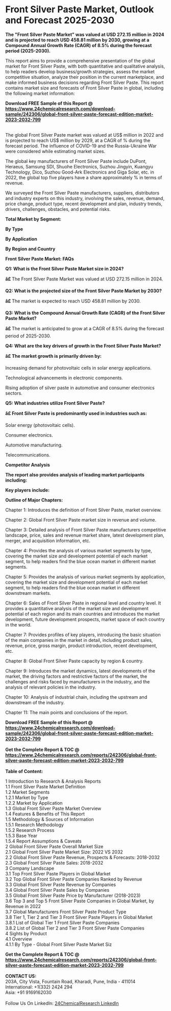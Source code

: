 <h1>Front Silver Paste Market, Outlook and Forecast 2025-2030</h1><p><strong>The "Front Silver Paste Market" was valued at USD 272.15 million in 2024 and is projected to reach USD 458.81 million by 2030, growing at a Compound Annual Growth Rate (CAGR) of 8.5% during the forecast period (2025-2030).</strong></p><p>
</p><p>This report aims to provide a comprehensive presentation of the global market for Front Silver Paste, with both quantitative and qualitative analysis, to help readers develop business/growth strategies, assess the market competitive situation, analyze their position in the current marketplace, and make informed business decisions regarding Front Silver Paste. This report contains market size and forecasts of Front Silver Paste in global, including the following market information:</p><div><b>Download FREE Sample of this Report @ 
            <a href="https://www.24chemicalresearch.com/download-sample/242306/global-front-silver-paste-forecast-edition-market-2023-2032-799">
            https://www.24chemicalresearch.com/download-sample/242306/global-front-silver-paste-forecast-edition-market-2023-2032-799</a></b></div><br><p>
</p><p>
</p><p>The global Front Silver Paste market was valued at US$ million in 2022 and is projected to reach US$ million by 2029, at a CAGR of % during the forecast period. The influence of COVID-19 and the Russia-Ukraine War were considered while estimating market sizes.</p><p>
</p><p>The global key manufacturers of Front Silver Paste include DuPont, Heraeus, Samsung SDI, Shuohe Electronics, Suzhou Jingyin, Kuangyu Technology, Dico, Suzhou Good-Ark Electronics and Giga Solar, etc. in 2022, the global top five players have a share approximately % in terms of revenue.</p><p>
</p><p>We surveyed the Front Silver Paste manufacturers, suppliers, distributors and industry experts on this industry, involving the sales, revenue, demand, price change, product type, recent development and plan, industry trends, drivers, challenges, obstacles, and potential risks.</p><p>
<strong>Total Market by Segment:</strong></p><p>
<strong>By Type</strong></p><p>
</p><p>
<strong>By Application</strong></p><p>
</p><p>
<strong>By Region and Country</strong></p><p>
</p><p>
<strong>Front Silver Paste Market: FAQs</strong></p><p>

<strong>Q1: What is the Front Silver Paste Market size in 2024?</strong> </p><p>
</p><p><strong>â£ </strong>The Front Silver Paste Market was valued at USD 272.15 million in 2024.</p><p>
<strong>Q2: What is the projected size of the Front Silver Paste Market by 2030?</strong> </p><p>
</p><p><strong>â£ </strong>The market is expected to reach USD 458.81 million by 2030.</p><p>
<strong>Q3: What is the Compound Annual Growth Rate (CAGR) of the Front Silver Paste Market?</strong> </p><p>
</p><p><strong>â£ </strong>The market is anticipated to grow at a CAGR of 8.5% during the forecast period of 2025-2030.</p><p>
<strong>Q4: What are the key drivers of growth in the Front Silver Paste Market?</strong> </p><p>
</p><p><strong>â£ The market growth is primarily driven by:</strong></p><p>
</p><p>Increasing demand for photovoltaic cells in solar energy applications.</p><p>Technological advancements in electronic components.</p><p>Rising adoption of silver paste in automotive and consumer electronics sectors.</p><p>
<strong>Q5: What industries utilize Front Silver Paste?</strong> </p><p>
</p><p><strong>â£ Front Silver Paste is predominantly used in industries such as:</strong></p><p>
</p><p>Solar energy (photovoltaic cells).</p><p>Consumer electronics.</p><p>Automotive manufacturing.</p><p>Telecommunications.</p><p>
<strong>Competitor Analysis</strong></p><p>
<strong>The report also provides analysis of leading market participants including:</strong></p><p>
</p><p>
<strong>Key players include:</strong></p><p>
</p><p>
</p><p><strong>Outline of Major Chapters:</strong></p><p>
Chapter 1: Introduces the definition of Front Silver Paste, market overview.</p><p>
Chapter 2: Global Front Silver Paste market size in revenue and volume.</p><p>
Chapter 3: Detailed analysis of Front Silver Paste manufacturers competitive landscape, price, sales and revenue market share, latest development plan, merger, and acquisition information, etc.</p><p>
Chapter 4: Provides the analysis of various market segments by type, covering the market size and development potential of each market segment, to help readers find the blue ocean market in different market segments.</p><p>
Chapter 5: Provides the analysis of various market segments by application, covering the market size and development potential of each market segment, to help readers find the blue ocean market in different downstream markets.</p><p>
Chapter 6: Sales of Front Silver Paste in regional level and country level. It provides a quantitative analysis of the market size and development potential of each region and its main countries and introduces the market development, future development prospects, market space of each country in the world.</p><p>
Chapter 7: Provides profiles of key players, introducing the basic situation of the main companies in the market in detail, including product sales, revenue, price, gross margin, product introduction, recent development, etc.</p><p>
Chapter 8: Global Front Silver Paste capacity by region &amp; country.</p><p>
Chapter 9: Introduces the market dynamics, latest developments of the market, the driving factors and restrictive factors of the market, the challenges and risks faced by manufacturers in the industry, and the analysis of relevant policies in the industry.</p><p>
Chapter 10: Analysis of industrial chain, including the upstream and downstream of the industry.</p><p>
Chapter 11: The main points and conclusions of the report.</p><div><b>Download FREE Sample of this Report @ 
            <a href="https://www.24chemicalresearch.com/download-sample/242306/global-front-silver-paste-forecast-edition-market-2023-2032-799">
            https://www.24chemicalresearch.com/download-sample/242306/global-front-silver-paste-forecast-edition-market-2023-2032-799</a></b></div><br><div><b>Get the Complete Report & TOC @ 
            <a href="https://www.24chemicalresearch.com/reports/242306/global-front-silver-paste-forecast-edition-market-2023-2032-799">
            https://www.24chemicalresearch.com/reports/242306/global-front-silver-paste-forecast-edition-market-2023-2032-799</a></b></div><br>
            <b>Table of Content:</b><p>1 Introduction to Research & Analysis Reports<br />
    1.1 Front Silver Paste Market Definition<br />
    1.2 Market Segments<br />
        1.2.1 Market by Type<br />
        1.2.2 Market by Application<br />
    1.3 Global Front Silver Paste Market Overview<br />
    1.4 Features & Benefits of This Report<br />
    1.5 Methodology & Sources of Information<br />
        1.5.1 Research Methodology<br />
        1.5.2 Research Process<br />
        1.5.3 Base Year<br />
        1.5.4 Report Assumptions & Caveats<br />
2 Global Front Silver Paste Overall Market Size<br />
    2.1 Global Front Silver Paste Market Size: 2022 VS 2032<br />
    2.2 Global Front Silver Paste Revenue, Prospects & Forecasts: 2018-2032<br />
    2.3 Global Front Silver Paste Sales: 2018-2032<br />
3 Company Landscape<br />
    3.1 Top Front Silver Paste Players in Global Market<br />
    3.2 Top Global Front Silver Paste Companies Ranked by Revenue<br />
    3.3 Global Front Silver Paste Revenue by Companies<br />
    3.4 Global Front Silver Paste Sales by Companies<br />
    3.5 Global Front Silver Paste Price by Manufacturer (2018-2023)<br />
    3.6 Top 3 and Top 5 Front Silver Paste Companies in Global Market, by Revenue in 2022<br />
    3.7 Global Manufacturers Front Silver Paste Product Type<br />
    3.8 Tier 1, Tier 2 and Tier 3 Front Silver Paste Players in Global Market<br />
        3.8.1 List of Global Tier 1 Front Silver Paste Companies<br />
        3.8.2 List of Global Tier 2 and Tier 3 Front Silver Paste Companies<br />
4 Sights by Product<br />
    4.1 Overview<br />
        4.1.1 By Type - Global Front Silver Paste Market Siz</p><div><b>Get the Complete Report & TOC @ 
            <a href="https://www.24chemicalresearch.com/reports/242306/global-front-silver-paste-forecast-edition-market-2023-2032-799">
            https://www.24chemicalresearch.com/reports/242306/global-front-silver-paste-forecast-edition-market-2023-2032-799</a></b></div><br><b>CONTACT US:</b><br>
            203A, City Vista, Fountain Road, Kharadi, Pune, India - 411014<br>
            International: +1(332) 2424 294<br>
            Asia: +91 9169162030 <br><br>
            Follow Us On LinkedIn: <a href="https://www.linkedin.com/company/24chemicalresearch/">24ChemicalResearch LinkedIn</a>